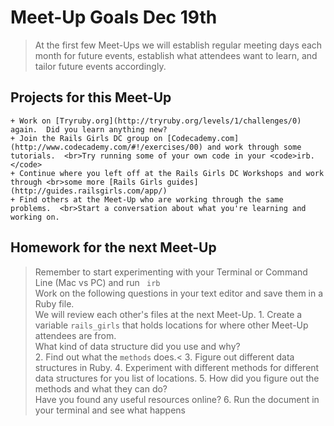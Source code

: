 
Meet-Up Goals Dec 19th 
======================

> At the first few Meet-Ups we will establish regular meeting days each  month for future events, establish what attendees want to learn, and tailor future events accordingly. 

Projects for this Meet-Up
------------------------- 
    + Work on [Tryruby.org](http://tryruby.org/levels/1/challenges/0) again.  Did you learn anything new? 
    + Join the Rails Girls DC group on [Codecademy.com](http://www.codecademy.com/#!/exercises/00) and work through some tutorials.  <br>Try running some of your own code in your <code>irb.</code>  
    + Continue where you left off at the Rails Girls DC Workshops and work through <br>some more [Rails Girls guides](http://guides.railsgirls.com/app/)
    + Find others at the Meet-Up who are working through the same problems.  <br>Start a conversation about what you're learning and working on.  
  

Homework for the next Meet-Up
------------------------------
> Remember to start experimenting with your Terminal or Command Line (Mac vs PC) and run <code> irb</code> <br>Work on the following questions in your text editor and save them in a Ruby file.  <br>We will review each other's files at the next Meet-Up.
  	1.  Create a variable <code>rails_girls</code> that holds locations for where other Meet-Up attendees are from. <br>What kind of data structure did you use and why?  
  	2.  Find out what the <code>methods</code> does.<
    3.  Figure out different data structures in Ruby. 
    4.  Experiment with different methods for different data structures for you list of locations.
    5.  How did you figure out the methods and what they can do?  <br>Have you found any useful resources online?
    6.  Run the document in your terminal and see what happens 
  	